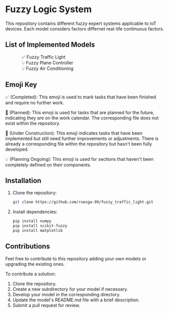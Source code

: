 # Fuzzy Logic System 
This repository contains different fuzzy expert systems applicable to IoT devices.
Each model considers factors differnet real-life continuous factors.

## List of Implemented Models

<dl>
  <dd> &nbsp&nbsp ✅ Fuzzy Traffic Light </dd>
  <dd> &nbsp&nbsp 💡 Fuzzy Plane Controller </dd>
  <dd> &nbsp&nbsp 💡 Fuzzy Air Conditioning </dd>
</dl>

## Emoji Key
✅ (Completed): This emoji is used to mark tasks that have been finished and require no further work.

📆 (Planned): This emoji is used for tasks that are planned for the future, indicating they are on the work calendar. The corresponding file does not exist within the repository.

🚧 (Under Construction): This emoji indicates tasks that have been implemented but still need further improvements or adjustments. There is already a corresponding file within the repository but hasn't been fully developed.

💡 (Planning Ongoing): This emoji is used for sections that haven't been completely defined on their components. 

## Installation

1. Clone the repository:
   ```bash
   git clone https://github.com/ruesga-99/fuzzy_traffic_light.git
   
2. Install dependencies:
   ```bash
   pip install numpy
   pip install scikit-fuzzy
   pip install matplotlib

## Contributions

Feel free to contribute to this repository adding your own models or upgrading the existing ones.

To contribute a solution:

1. Clone the repository.
2. Create a new subdirectory for your model if necessary.
3. Develop your model in the corresponding directory.
4. Update the model's README.md file with a brief description.
5. Submit a pull request for review.

